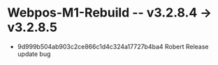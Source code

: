 # Webpos-M1-Rebuild -- v3.2.8.4 -> v3.2.8.5

- 9d999b504ab903c2ce866c1d4c324a17727b4ba4 Robert  Release update bug

